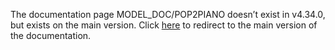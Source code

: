 The documentation page MODEL\_DOC/POP2PIANO doesn’t exist in v4.34.0, but exists on the main version. Click [here](/docs/transformers/main/en/model_doc/Pop2Piano) to redirect to the main version of the documentation.